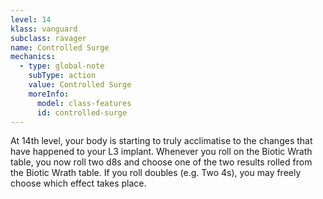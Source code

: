 ```yaml
---
level: 14
klass: vanguard
subclass: ravager
name: Controlled Surge
mechanics:
  - type: global-note
    subType: action
    value: Controlled Surge
    moreInfo:
      model: class-features
      id: controlled-surge
---
```

At 14th level, your body is starting to truly acclimatise to the changes that have happened to your L3 implant. Whenever
you roll on the Biotic Wrath table, you now roll two d8s and choose one of the two results rolled from
the Biotic Wrath table. If you roll doubles (e.g. Two 4s), you may freely choose which effect takes place.
